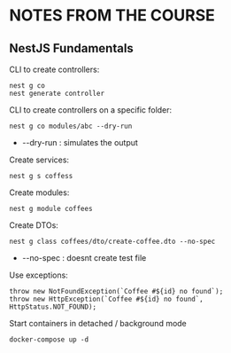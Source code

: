 # NOTES FROM THE COURSE
## NestJS Fundamentals


CLI to create controllers:
```
nest g co
nest generate controller
```

CLI to create controllers on a specific folder:
```
nest g co modules/abc --dry-run
```
* --dry-run : simulates the output

Create services:
```
nest g s coffess
```

Create modules:
```
nest g module coffees
```

Create DTOs:
```
nest g class coffees/dto/create-coffee.dto --no-spec
```
* --no-spec : doesnt create test file

Use exceptions:
```
throw new NotFoundException(`Coffee #${id} no found`);
throw new HttpException(`Coffee #${id} no found`, HttpStatus.NOT_FOUND);
```

Start containers in detached / background mode
```
docker-compose up -d
```
